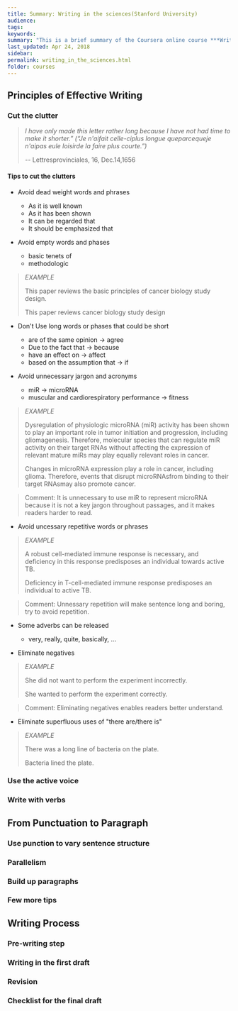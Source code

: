 ```yaml
---
title: Summary: Writing in the sciences(Stanford University)
audience: 
tags: 
keywords: 
summary: "This is a brief summary of the Coursera online course ***Writing in the Sciences*** from Stanford univerity. This course mainly discusses ways to make scientific writing better and more effective."
last_updated: Apr 24, 2018
sidebar: 
permalink: writing_in_the_sciences.html
folder: courses
---
```




## Principles of Effective Writing

### Cut the clutter

> *I have only made this letter rather long because I have not had time to make it shorter.” (“Je n'aifait celle-ciplus longue queparcequeje n'aipas eule loisirde la faire plus courte.”)*
> 
> -- Lettresprovinciales, 16, Dec.14,1656

#### Tips to cut the clutters

- Avoid dead weight words and phrases
	
	- As it is well known
	- As it has been shown
	- It can be regarded that
	- It should be emphasized that

- Avoid empty words and phases

	- basic tenets of 
	- methodologic

> *EXAMPLE*
> 
> This paper reviews the basic principles of cancer biology study design.
> 
> This paper reviews cancer biology study design

- Don't Use long words or phases that could be short

	- are of the same opinion -> agree
	- Due to the fact that -> because
	- have an effect on -> affect
	- based on the assumption that -> if

- Avoid unnecessary jargon and acronyms

	- miR -> microRNA
	- muscular and cardiorespiratory performance -> fitness

> *EXAMPLE*
> 
> Dysregulation of physiologic microRNA (miR) activity has been shown to play an important role in tumor initiation and progression, including gliomagenesis. Therefore, molecular species that can regulate miR activity on their target RNAs without affecting the expression of relevant mature miRs may play equally relevant roles in cancer.
> 
>Changes in microRNA expression play a role in cancer, including glioma. Therefore, events that disrupt microRNAsfrom binding to their target RNAsmay also promote cancer.

>Comment: It is unnecessary to use miR to represent microRNA because it is not a key jargon throughout passages, and it makes readers harder to read.

- Avoid uncessary repetitive words or phrases

> *EXAMPLE*
> 
> A robust cell-mediated immune response is necessary, and deficiency in this response predisposes an individual towards active TB.
> 
>Deficiency in T-cell-mediated immune response predisposes an individual to active TB.

>Comment: Unnessary repetition will make sentence long and boring, try to avoid repetition.

- Some adverbs can be released

	- very, really, quite, basically, ...

- Eliminate negatives

> *EXAMPLE*
> 
> She did not want to perform the experiment incorrectly.
> 
> She wanted to perform the experiment correctly.

>Comment: Eliminating negatives enables readers better understand.

- Eliminate superfluous uses of "there are/there is"

> *EXAMPLE*
> 
> There was a long line of bacteria on the plate.
> 
> Bacteria lined the plate.




### Use the active voice

### Write with verbs

## From Punctuation to Paragraph

### Use punction to vary sentence structure

### Parallelism

### Build up paragraphs

### Few more tips

## Writing Process

### Pre-writing step

### Writing in the first draft

### Revision

### Checklist for the final draft